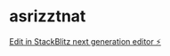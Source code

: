# asrizztnat

[Edit in StackBlitz next generation editor ⚡️](https://stackblitz.com/~/github.com/russkiimike/asrizztnat)